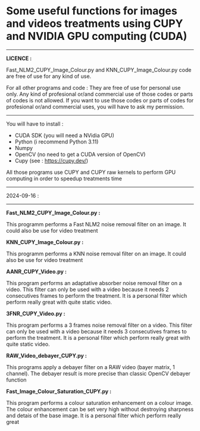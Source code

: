 # Some useful functions for images and videos treatments using CUPY and NVIDIA GPU computing (CUDA)

*********
__LICENCE :__

Fast_NLM2_CUPY_Image_Colour.py and KNN_CUPY_Image_Colour.py code are free of use for any kind of use.

For all other programs and code :
They are free of use for personal use only. Any kind of profesional or/and commercial use of those codes or parts of codes is not allowed. If you want to use those codes or parts of codes for profesional or/and commercial uses, you will have to ask my permission.

**************************
You will have to install :
- CUDA SDK (you will need a NVidia GPU)
- Python (i recommend Python 3.11)
- Numpy
- OpenCV (no need to get a CUDA version of OpenCV)
- Cupy (see : https://cupy.dev/)

All those programs use CUPY and CUPY raw kernels to perform GPU computing in order to speedup treatments time

************
2024-09-16 :
************

__Fast_NLM2_CUPY_Image_Colour.py :__

This programm performs a Fast NLM2 noise removal filter on an image. It could also be use for video treatment

__KNN_CUPY_Image_Colour.py :__

This programm performs a KNN noise removal filter on an image. It could also be use for video treatment

__AANR_CUPY_Video.py :__

This program performs an adaptative absorber noise removal filter on a video. This filter can only be used with a video because it needs 2 consecutives frames to perform the treatment. It is a personal filter which perform really great with quite static video.

__3FNR_CUPY_Video.py :__

This program performs a 3 frames noise removal filter on a video. This filter can only be used with a video because it needs 3 consecutives frames to perform the treatment. It is a personal filter which perform really great with quite static video.

__RAW_Video_debayer_CUPY.py :__

This programs apply a debayer filter on a RAW video (bayer matrix, 1 channel). The debayer result is more precise than classic OpenCV debayer function

__Fast_Image_Colour_Saturation_CUPY.py :__

This program performs a colour saturation enhancement on a colour image. The colour enhancement can be set very high without destroying sharpness and detais of the base image. It is a personal filter which perform really great

